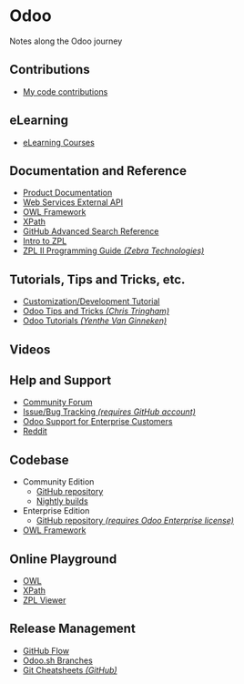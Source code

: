 # Odoo
Notes along the Odoo journey

## Contributions
* [My code contributions](https://github.com/odoo/odoo/pulls?q=is%3Apr+is%3Aclosed+author%3Apawa2007)

## eLearning
* [eLearning Courses](https://www.odoo.com/slides/all)

## Documentation and Reference
* [Product Documentation](https://www.odoo.com/documentation)
* [Web Services External API](https://www.odoo.com/documentation/14.0/developer/webservices/odoo.html)
* [OWL Framework](https://odoo.github.io/owl/)
* [XPath](https://developer.mozilla.org/en-US/docs/Web/XPath)
* [GitHub Advanced Search Reference](https://docs.github.com/en/search-github/searching-on-github)
* [Intro to ZPL](http://labelary.com/zpl.html)
* [ZPL II Programming Guide _(Zebra Technologies)_](https://support.zebra.com/cpws/docs/zpl/13979l-010_ra.pdf)

## Tutorials, Tips and Tricks, etc.
* [Customization/Development Tutorial](https://www.odoo.com/documentation/14.0/developer/howtos/rdtraining.html)
* [Odoo Tips and Tricks _(Chris Tringham)_](https://odootricks.tips)
* [Odoo Tutorials _(Yenthe Van Ginneken)_](https://www.odoo.yenthevg.com)

## Videos

## Help and Support
* [Community Forum](https://www.odoo.com/forum/help-1)
* [Issue/Bug Tracking _(requires GitHub account)_](https://github.com/odoo/odoo/issues)
* [Odoo Support for Enterprise Customers](https://www.odoo.com/help)
* [Reddit](https://www.reddit.com/r/Odoo)

## Codebase
* Community Edition
  * [GitHub repository](https://github.com/odoo/odoo)
  * [Nightly builds](http://nightly.odoo.com)
* Enterprise Edition
  * [GitHub repository _(requires Odoo Enterprise license)_](https://github.com/odoo/enterprise)
* [OWL Framework](https://github.com/odoo/owl)

## Online Playground
* [OWL](https://odoo.github.io/owl/playground/)
* [XPath](https://extendsclass.com/xpath-tester.html)
* [ZPL Viewer](http://labelary.com/viewer.html)

## Release Management
* [GitHub Flow](https://docs.github.com/en/get-started/quickstart/github-flow)
* [Odoo.sh Branches](https://www.odoo.com/documentation/master/administration/odoo_sh/getting_started/branches.html)
* [Git Cheatsheets _(GitHub)_](https://training.github.com)
